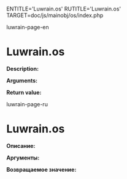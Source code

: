 
ENTITLE='Luwrain.os'
RUTITLE='Luwrain.os'
TARGET=doc/js/mainobj/os/index.php

luwrain-page-en

# Luwrain.os

__Description:__

__Arguments:__

__Return value:__


luwrain-page-ru

# Luwrain.os 

__Описание:__

__Аргументы:__

__Возвращаемое значение:__

